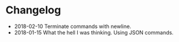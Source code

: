 # Changelog

* 2018-02-10 Terminate commands with newline.
* 2018-01-15 What the hell I was thinking. Using JSON commands.
